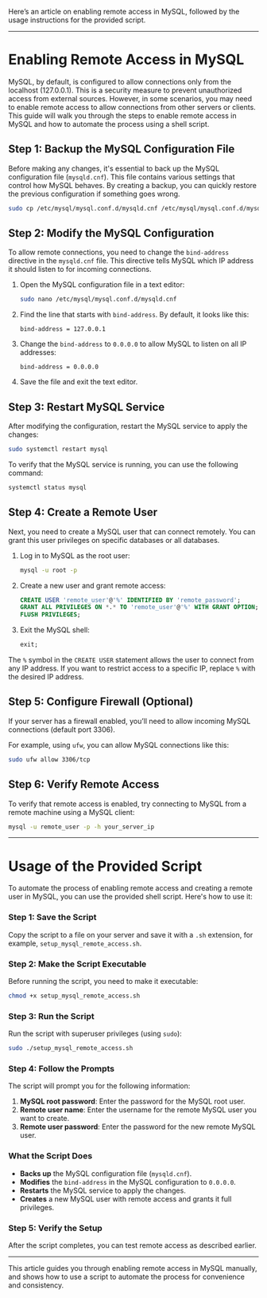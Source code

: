 Here’s an article on enabling remote access in MySQL, followed by the usage instructions for the provided script.

---

# Enabling Remote Access in MySQL

MySQL, by default, is configured to allow connections only from the localhost (127.0.0.1). This is a security measure to prevent unauthorized access from external sources. However, in some scenarios, you may need to enable remote access to allow connections from other servers or clients. This guide will walk you through the steps to enable remote access in MySQL and how to automate the process using a shell script.

## Step 1: Backup the MySQL Configuration File

Before making any changes, it's essential to back up the MySQL configuration file (`mysqld.cnf`). This file contains various settings that control how MySQL behaves. By creating a backup, you can quickly restore the previous configuration if something goes wrong.

```bash
sudo cp /etc/mysql/mysql.conf.d/mysqld.cnf /etc/mysql/mysql.conf.d/mysqld.cnf.bak
```

## Step 2: Modify the MySQL Configuration

To allow remote connections, you need to change the `bind-address` directive in the `mysqld.cnf` file. This directive tells MySQL which IP address it should listen to for incoming connections.

1. Open the MySQL configuration file in a text editor:

   ```bash
   sudo nano /etc/mysql/mysql.conf.d/mysqld.cnf
   ```

2. Find the line that starts with `bind-address`. By default, it looks like this:

   ```
   bind-address = 127.0.0.1
   ```

3. Change the `bind-address` to `0.0.0.0` to allow MySQL to listen on all IP addresses:

   ```
   bind-address = 0.0.0.0
   ```

4. Save the file and exit the text editor.

## Step 3: Restart MySQL Service

After modifying the configuration, restart the MySQL service to apply the changes:

```bash
sudo systemctl restart mysql
```

To verify that the MySQL service is running, you can use the following command:

```bash
systemctl status mysql
```

## Step 4: Create a Remote User

Next, you need to create a MySQL user that can connect remotely. You can grant this user privileges on specific databases or all databases.

1. Log in to MySQL as the root user:

   ```bash
   mysql -u root -p
   ```

2. Create a new user and grant remote access:

   ```sql
   CREATE USER 'remote_user'@'%' IDENTIFIED BY 'remote_password';
   GRANT ALL PRIVILEGES ON *.* TO 'remote_user'@'%' WITH GRANT OPTION;
   FLUSH PRIVILEGES;
   ```

3. Exit the MySQL shell:

   ```sql
   exit;
   ```

The `%` symbol in the `CREATE USER` statement allows the user to connect from any IP address. If you want to restrict access to a specific IP, replace `%` with the desired IP address.

## Step 5: Configure Firewall (Optional)

If your server has a firewall enabled, you’ll need to allow incoming MySQL connections (default port 3306).

For example, using `ufw`, you can allow MySQL connections like this:

```bash
sudo ufw allow 3306/tcp
```

## Step 6: Verify Remote Access

To verify that remote access is enabled, try connecting to MySQL from a remote machine using a MySQL client:

```bash
mysql -u remote_user -p -h your_server_ip
```

---

# Usage of the Provided Script

To automate the process of enabling remote access and creating a remote user in MySQL, you can use the provided shell script. Here's how to use it:

### Step 1: Save the Script

Copy the script to a file on your server and save it with a `.sh` extension, for example, `setup_mysql_remote_access.sh`.

### Step 2: Make the Script Executable

Before running the script, you need to make it executable:

```bash
chmod +x setup_mysql_remote_access.sh
```

### Step 3: Run the Script

Run the script with superuser privileges (using `sudo`):

```bash
sudo ./setup_mysql_remote_access.sh
```

### Step 4: Follow the Prompts

The script will prompt you for the following information:

1. **MySQL root password**: Enter the password for the MySQL root user.
2. **Remote user name**: Enter the username for the remote MySQL user you want to create.
3. **Remote user password**: Enter the password for the new remote MySQL user.

### What the Script Does

- **Backs up** the MySQL configuration file (`mysqld.cnf`).
- **Modifies** the `bind-address` in the MySQL configuration to `0.0.0.0`.
- **Restarts** the MySQL service to apply the changes.
- **Creates** a new MySQL user with remote access and grants it full privileges.

### Step 5: Verify the Setup

After the script completes, you can test remote access as described earlier.

---

This article guides you through enabling remote access in MySQL manually, and shows how to use a script to automate the process for convenience and consistency.
